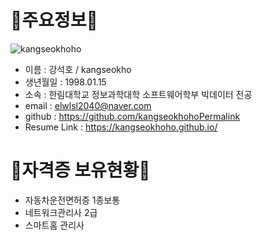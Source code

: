 # 👋주요정보👋

![kangseokhoho](C:\Users\Administrator\Desktop\게임\kangseokhoho.JPG)

- 이름 : 강석호 / kangseokho
- 생년월일 : 1998.01.15
- 소속 : 한림대학교 정보과학대학 소프트웨어학부 빅데이터 전공
- email : elwlsl2040@naver.com
- github : https://github.com/kangseokhohoPermalink
- Resume Link : https://kangseokhoho.github.io/

# 👋자격증 보유현황👋
- 자동차운전면허증 1종보통
- 네트워크관리사 2급
- 스마트홈 관리사
